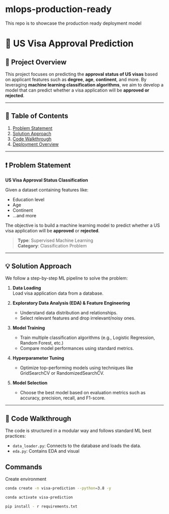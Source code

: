 # mlops-production-ready
This repo is to showcase the production ready deployment model

# 🛂 US Visa Approval Prediction

## 📌 Project Overview

This project focuses on predicting the **approval status of US visas** based on applicant features such as **degree**, **age**, **continent**, and more. By leveraging **machine learning classification algorithms**, we aim to develop a model that can predict whether a visa application will be **approved or rejected**.

---

## 🧩 Table of Contents

1. [Problem Statement](#-problem-statement)
2. [Solution Approach](#-solution-approach)
3. [Code Walkthrough](#-code-walkthrough)
4. [Deployment Overview](#-deployment-overview)

---

## ❗ Problem Statement

**US Visa Approval Status Classification**

Given a dataset containing features like:
- Education level
- Age
- Continent
- ...and more

The objective is to build a machine learning model to predict whether a US visa application will be **approved** or **rejected**.

> **Type**: Supervised Machine Learning  
> **Category**: Classification Problem

---

## 💡 Solution Approach

We follow a step-by-step ML pipeline to solve the problem:

1. **Data Loading**  
   Load visa application data from a database.

2. **Exploratory Data Analysis (EDA) & Feature Engineering**  
   - Understand data distribution and relationships.
   - Select relevant features and drop irrelevant/noisy ones.

3. **Model Training**  
   - Train multiple classification algorithms (e.g., Logistic Regression, Random Forest, etc.)
   - Compare model performances using standard metrics.

4. **Hyperparameter Tuning**  
   - Optimize top-performing models using techniques like GridSearchCV or RandomizedSearchCV.

5. **Model Selection**  
   - Choose the best model based on evaluation metrics such as accuracy, precision, recall, and F1-score.

---

## 🧭 Code Walkthrough

The code is structured in a modular way and follows standard ML best practices:

- `data_loader.py`: Connects to the database and loads the data.
- `eda.py`: Contains EDA and visual


## Commands

Create environment

```bash
conda create -n visa-prediction --python=3.8 -y
```

```bash
conda activate visa-prediction
```

```bash
pip install - r requirements.txt
```